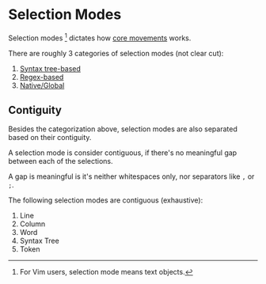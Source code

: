 # Selection Modes

Selection modes [^1] dictates how [core movements](../core-movements.md) works.

There are roughly 3 categories of selection modes (not clear cut):

1. [Syntax tree-based](./syntax-tree-based.md)
2. [Regex-based](./regex-based.md)
3. [Native/Global](./native-global/index.md)

[^1]: For Vim users, selection mode means text objects.

## Contiguity

Besides the categorization above, selection modes are also separated based on their contiguity.

A selection mode is consider contiguous, if there's no meaningful gap between each of the selections.

A gap is meaningful is it's neither whitespaces only, nor separators like `,` or `;`.

The following selection modes are contiguous (exhaustive):

1. Line
1. Column
1. Word
1. Syntax Tree
1. Token
